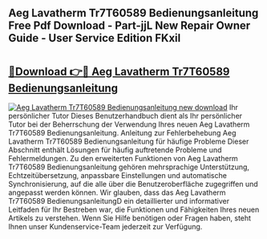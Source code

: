 ## Aeg Lavatherm Tr7T60589 Bedienungsanleitung Free Pdf Download - Part-jjL New Repair Owner Guide - User Service Edition FKxil

# <h2><a href="http://df2abq0.blite.top/?on=Aeg+Lavatherm+Tr7T60589+Bedienungsanleitung">🔗Download 👉🔴 Aeg Lavatherm Tr7T60589 Bedienungsanleitung</a></h2>

[![Aeg Lavatherm Tr7T60589 Bedienungsanleitung new download](https://i.imgur.com/lujVjoI.png)](http://df2abq0.blite.top/?on=Aeg+Lavatherm+Tr7T60589+Bedienungsanleitung)
Ihr persönlicher Tutor Dieses Benutzerhandbuch dient als Ihr persönlicher Tutor bei der Beherrschung der Verwendung Ihres neuen Aeg Lavatherm Tr7T60589 Bedienungsanleitung. Anleitung zur Fehlerbehebung Aeg Lavatherm Tr7T60589 Bedienungsanleitung für häufige Probleme Dieser Abschnitt enthält Lösungen für häufig auftretende Probleme und Fehlermeldungen. Zu den erweiterten Funktionen von Aeg Lavatherm Tr7T60589 Bedienungsanleitung gehören mehrsprachige Unterstützung, Echtzeitübersetzung, anpassbare Einstellungen und automatische Synchronisierung, auf die alle über die Benutzeroberfläche zugegriffen und angepasst werden können. Wir glauben, dass das Aeg Lavatherm Tr7T60589 BedienungsanleitungD ein detaillierter und informativer Leitfaden für Ihr Bestreben war, die Funktionen und Fähigkeiten Ihres neuen Artikels zu verstehen. Wenn Sie Hilfe benötigen oder Fragen haben, steht Ihnen unser Kundenservice-Team jederzeit zur Verfügung.
